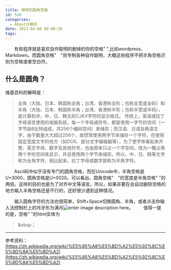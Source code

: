 ```yaml
---
title: 神奇的圆角空格
id: 518
categories:
  - About计算机
date: 2013-04-08 08:00:36
tags:
---
```


　　有些程序就是喜欢自作聪明的删掉的你的空格" ",比如wordpress、Markdown。而圆角空格"　"则专制各种自作聪明，大概这些程序不把半角空格识别为空格或者空白符。

## 什么是圆角？

维基百科的解释是：

> 全角（大陆、日本、韩国称全角；台湾、香港称全形；也称全宽或全码）和半角（大陆、日本、韩国称半角；台湾、香港称半形；也称半宽或半码），是计算机中，中、日、韩文的CJKV字符的显示格式。 传统上，英语或拉丁字母语言使用的电脑系统，每一个字母或符号，都是使用一字节的空间（一字节由8比特组成，共256个编码空间）来储存；而汉语、日语及韩语文字，由于数量大大超过256个，故惯常使用两字节来储存一个字符，在使用固定宽度文字的地方（如DOS、部分文字编辑器等），为了使字体看起来齐整，英文字母、数字及其他符号，也由原来只占一个字空间，改为一概占用两个字的空间来显示，并且使用两个字节来储存。所以，中、日、韩等文字称为全角字符，相比起来，拉丁字母或数字就称为半角字符。

　　Ascii码中似乎没有专门的圆角空格，而在Unicode中，半角空格是U+3000，圆角空格是U+0020。可以看出，圆角空格"　"的宽度是半角空格" "的两倍，这样的目的也是为了对齐中文等语言。所以，如果非要在会自动删除空格的地方输入半角空格还是不行的，还好很少遇到这种情况。

　　输入圆角字符的方法也很简单，Shift+Space切换圆角、半角，或者点击你输入法控制栏上的月牙形为满月![enter image description here](http://www.itoldme.net/wordpress/wp-content/uploads/2013/12/qq20130406.png)。 　　值得一提的是，空格" "的html实体为 

> &nbsp；

* * *

参考资料：[https://zh.wikipedia.org/wiki/%E5%85%A8%E5%BD%A2%E5%92%8C%E5%8D%8A%E5%BD%A2](https://zh.wikipedia.org/wiki/%E5%85%A8%E5%BD%A2%E5%92%8C%E5%8D%8A%E5%BD%A2)
